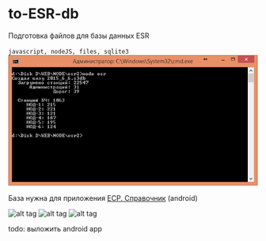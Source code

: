 # to-ESR-db
Подготовка файлов для базы данных ESR

`javascript, nodeJS, files, sqlite3`
![alt tag](https://github.com/andreevich/to-ESR-db/blob/master/img.png)

База нужна для приложения [ЕСР. Справочник](https://play.google.com/store/apps/details?id=rw.esr "ЕСР. Справочник") (android)

![alt tag](https://lh6.ggpht.com/vYCM8Iq-g-ewJazwuVso1U-tPGQcaEDp8Za6_qYq2wjenHWIxP759hf1QRrKVPUa20Y=h310-rw)
![alt tag](https://lh5.ggpht.com/heXCSHvbJGmqXA9jtClmaQaS6pXmyod9McrxR9QML-Z1eXZFLqcRZVli0nWymvIetg=h310-rw)
![alt tag](https://lh6.ggpht.com/3RdCO1WnsM3Tb03MfPCAcUjz7c25QRej77QiWRI0HnxlmIViDelivxQqfa5pm-NVAFU=h310-rw)

todo:
выложить android app
